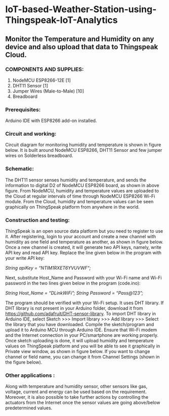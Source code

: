 # IoT-based-Weather-Station-using-Thingspeak-IoT-Analytics
## Monitor the Temperature and Humidity on any device and also upload that data to Thingspeak Cloud.

### COMPONENTS AND SUPPLIES:
1) NodeMCU ESP8266-12E [1]
2) DHT11 Sensor [1]
3) Jumper Wires (Male-to-Male) [10]
4) Breadboard

### Prerequisites:
Arduino IDE with ESP8266 add-on installed.

### Circuit and working:
Circuit diagram for monitoring humidity and temperature is shown in figure below. It is built around NodeMCU ESP8266, DHT11 Sensor and few jumper wires on Solderless breadboard.

### Schematic:

The DHT11 sensor senses humidity and temperature, and sends the information to digital D2 of NodeMCU ESP8266 board, as shown in above figure. From NodeMCU, humidity and temperature values are uploaded to the Cloud at regular intervals of time through NodeMCU ESP8266 Wi-Fi module. From the Cloud, humidity and temperature values can be seen graphically on ThingSpeak platform from anywhere in the world.

### Construction and testing:
ThingSpeak is an open source data platform but you need to register to use it. After registering, login to your account and create a new channel with humidity as one field and temperature as another, as shown in figure below. Once a new channel is created, it will generate two API keys, namely, write API key and read API key. Replace the line given below in the program with your write API key:

_String apiKey = “NTIM1RXET6YVUVWF“;_

Next, substitute Host_Name and Password with your Wi-Fi name and Wi-Fi password in the two lines given below in the program (code.ino):

_String Host_Name = “DLinkWiFi”;
String Password = “Pass@123”;_

The program should be verified with your Wi-Fi setup. It uses DHT library. If DHT library is not present in your Arduino folder, download it from https://github.com/adafruit/DHT-sensor-library. To import DHT library in Arduino IDE, select Sketch >>> Import library >>> Add library >>> Select the library that you have downloaded.
Compile the sketch/program and upload it to Arduino MCU through Arduino IDE. Ensure that Wi-Fi modem and the Internet connection in your PC/smartphone are working properly. Once sketch uploading is done, it will upload humidity and temperature values on ThingSpeak platform and you will be able to see it graphically in Private view window, as shown in figure below. If you want to change channel or field name, you can change it from Channel Settings (shown in the figure below).

### Other applications : 

Along with temperature and humidity sensor, other sensors like gas, voltage, current and energy can be used based on the requirement. Moreover, it is also possible to take further actions by controlling the actuators from the Internet once the sensor values are going above/below predetermined values.
